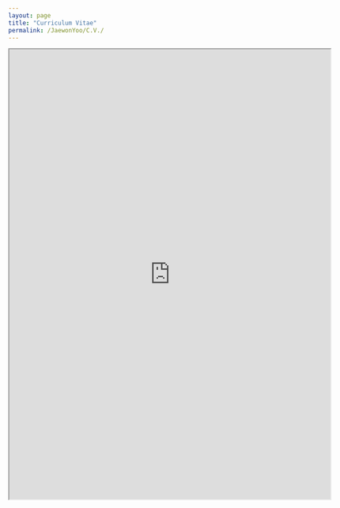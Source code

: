 ```yaml
---
layout: page
title: "Curriculum Vitae"
permalink: /JaewonYoo/C.V./
---
```


<p align="center">
<iframe src="http://bit.ly/2KD5aTk" width="650" height="910">
</p>

<p align="center">
<a href="http://bit.ly/2ItYuUI" target="_blank"> Download C.V. from Google drive</a>
</p>
